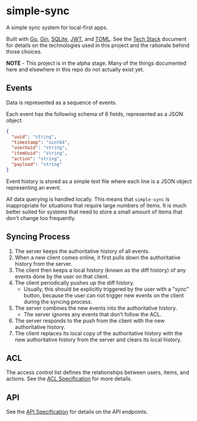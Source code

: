 # simple-sync
A simple sync system for local-first apps. 

Built with [Go](https://go.dev/), [Gin](https://github.com/gin-gonic/gin), [SQLite](https://www.sqlite.org/index.html), [JWT](https://jwt.io/), and [TOML](https://toml.io/en/). See the [Tech Stack](docs/tech-stack.md) document for details on the technologies used in this project and the rationale behind those choices.

**NOTE** - This project is in the alpha stage. Many of the things documented here and elsewhere in this repo do not actually exist yet.

## Events

Data is represented as a sequence of events.

Each event has the following schema of 6 fields, represented as a JSON object.

```json
{
  "uuid": "string",
  "timestamp": "uint64",
  "userUuid": "string",
  "itemUuid": "string",
  "action": "string",
  "payload": "string"
}
```

Event history is stored as a simple text file where each line is a JSON object representing an event.

All data querying is handled locally. This means that `simple-sync` is inappropriate for situations that require large numbers of items. It is much better suited for systems that need to store a small amount of items that don't change too frequently.

## Syncing Process


1.  The server keeps the authoritative history of all events.
2.  When a new client comes online, it first pulls down the authoritative history from the server.
3.  The client then keeps a local history (known as the diff history) of any events done by the user on that client.
4.  The client periodically pushes up the diff history.
    *   Usually, this should be explicitly triggered by the user with a "sync" button, because the user can not trigger new events on the client during the syncing process.
5.  The server combines the new events into the authoritative history.
    *   The server ignores any events that don't follow the ACL.
6.  The server responds to the push from the client with the new authoritative history.
7.  The client replaces its local copy of the authoritative history with the new authoritative history from the server and clears its local history.

## ACL

The access control list defines the relationships between users, items, and actions. See the [ACL Specification](docs/acl.md) for more details.

## API

See the [API Specification](docs/api.md) for details on the API endpoints.

